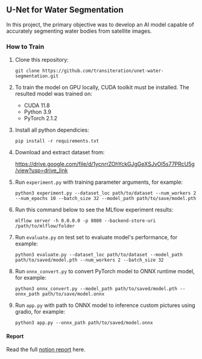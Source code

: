 ## U-Net for Water Segmentation

In this project, the primary objective was to develop an AI model capable of accurately segmenting water bodies from satellite images.

### How to Train

1. Clone this repository:
    
    `git clone https://github.com/transiteration/unet-water-segmentation.git` 
    
2. To train the model on GPU locally, CUDA toolkit must be installed. The resulted model was trained on:
    - CUDA 11.8
    - Python 3.9
    - PyTorch 2.1.2
3. Install all python dependicies:
    
    `pip install -r requirements.txt`
    
4. Download and extract dataset from:
    
    https://drive.google.com/file/d/1ycnrrZOhYckGJgGeXSJvOI5s77PRcU5g/view?usp=drive_link
    
5. Run `experiment.py` with training parameter arguments, for example:
    
    `python3 experiment.py --dataset_loc path/to/dataset --num_workers 2 --num_epochs 10 --batch_size 32 --model_path path/to/save/model.pth`

6. Run this command below to see the MLflow experiment results:

    `mlflow server -h 0.0.0.0 -p 8080 --backend-store-uri /path/to/mlflow/folder`
    
7. Run `evaluate.py` on test set to evaluate model's performance, for example:

    `python3 evaluate.py --dataset_loc path/to/dataset --model_path path/to/saved/model.pth --num_workers 2 --batch_size 32`

8. Run `onnx_convert.py` to convert PyTorch model to ONNX runtime model, for example:

    `python3 onnx_convert.py --model_path path/to/saved/model.pth --onnx_path path/to/save/model.onnx`

9. Run `app.py` with path to ONNX model to inference custom pictures using gradio, for example:
    
    `python3 app.py --onnx_path path/to/saved/model.onnx`

#### Report

Read the full [notion report](https://www.notion.so/thankscarbon/U-Net-Model-for-Water-Segmentation-9bacf3912dc148098f4dd3b3473326d0) here.
